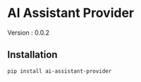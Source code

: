 # AI Assistant Provider

Version : 0.0.2
## Installation

```bash
pip install ai-assistant-provider
```

